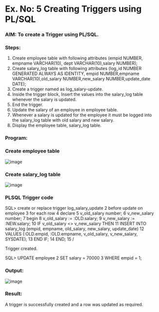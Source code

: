 # Ex. No: 5 Creating Triggers using PL/SQL

### AIM: To create a Trigger using PL/SQL.

### Steps:
1. Create employee table with following attributes (empid NUMBER, empname VARCHAR(10), dept VARCHAR(10),salary NUMBER);
2. Create salary_log table with following attributes (log_id NUMBER GENERATED ALWAYS AS IDENTITY, empid NUMBER,empname VARCHAR(10),old_salary NUMBER,new_salary NUMBER,update_date DATE);
3. Create a trigger named as log_salary-update.
4. Inside the trigger block, Insert the values into the salary_log table whenever the salary is updated.
5. End the trigger.
6. Update the salary of an employee in employee table.
7. Whenever a salary is updated for the employee it must be logged into the salary_log table with old salary and new salary.
8. Display the employee table, salary_log table.

### Program:
### Create employee table
![image](https://github.com/Prasannalakshmiganesan/Ex-No-5-Creating-Triggers-using-PL-SQL/assets/118610231/d6ba61a1-4f82-4276-9101-c38622bda21e)

### Create salary_log table
![image](https://github.com/Prasannalakshmiganesan/Ex-No-5-Creating-Triggers-using-PL-SQL/assets/118610231/93267cf0-b52b-478a-a806-f2c7a8c1e3ff)

### PLSQL Trigger code
SQL> create or replace trigger log_salary_update
  2  before update on employee
  3  for each row
  4  declare
  5  v_old_salary number;
  6  v_new_salary number;
  7  begin
  8  v_old_salary := :OLD.salary;
  9  v_new_salary := :NEW.salary;
 10  IF v_old_salary <> v_new_salary THEN
 11  INSERT INTO salary_log (empid, empname, old_salary, new_salary, update_date)
 12  VALUES (:OLD.empid, :OLD.empname, v_old_salary, v_new_salary, SYSDATE);
 13  END IF;
 14  END;
 15  /

Trigger created.

SQL> UPDATE employee
  2  SET salary = 70000
  3  WHERE empid = 1;

### Output:
![image](https://github.com/Prasannalakshmiganesan/Ex-No-5-Creating-Triggers-using-PL-SQL/assets/118610231/8d31587e-86be-4bf9-9809-676bb9db6185)

### Result:
A trigger is successfully created and a row was updated as required.
